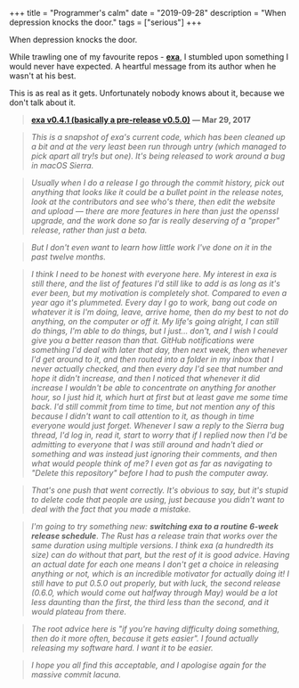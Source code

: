 +++
title = "Programmer's calm"
date = "2019-09-28"
description = "When depression knocks the door."
tags = ["serious"]
+++

When depression knocks the door.

While trawling one of my favourite repos -
[**exa**](https://github.com/ogham/exa), I stumbled upon something I
would never have expected. A heartful message from its author when he
wasn't at his best.

This is as real as it gets. Unfortunately nobody knows about it, because
we don't talk about it.

> [**exa v0.4.1 (basically a pre-release
> v0.5.0)**](https://github.com/ogham/exa/releases/tag/v0.4.1) **— Mar
> 29, 2017**

> *This is a snapshot of exa's current code, which has been cleaned up a
> bit and at the very least been run through untry (which managed to
> pick apart all try!s but one). It's being released to work around a
> bug in macOS Sierra.*

> *Usually when I do a release I go through the commit history, pick out
> anything that looks like it could be a bullet point in the release
> notes, look at the contributors and see who's there, then edit the
> website and upload — there are more features in here than just the
> openssl upgrade, and the work done so far is really deserving of a
> "proper" release, rather than just a beta.*

> *But I don't even want to learn how little work I've done on it in the
> past twelve months.*

> *I think I need to be honest with everyone here. My interest in exa is
> still there, and the list of features I'd still like to add is as long
> as it's ever been, but my motivation is completely shot. Compared to
> even a year ago it's plummeted. Every day I go to work, bang out code
> on whatever it is I'm doing, leave, arrive home, then do my best to
> not do anything, on the computer or off it. My life's going alright, I
> can still do things, I'm able to do things, but I just... don't, and I
> wish I could give you a better reason than that. GitHub notifications
> were something I'd deal with later that day, then next week, then
> whenever I'd get around to it, and then routed into a folder in my
> inbox that I never actually checked, and then every day I'd see that
> number and hope it didn't increase, and then I noticed that whenever
> it did increase I wouldn't be able to concentrate on anything for
> another hour, so I just hid it, which hurt at first but at least gave
> me some time back. I'd still commit from time to time, but not mention
> any of this because I didn't want to call attention to it, as though
> in time everyone would just forget. Whenever I saw a reply to the
> Sierra bug thread, I'd log in, read it, start to worry that if I
> replied now then I'd be admitting to everyone that I was still around
> and hadn't died or something and was instead just ignoring their
> comments, and then what would people think of me? I even got as far as
> navigating to "Delete this repository" before I had to push the
> computer away.*

> *That's one push that went correctly. It's obvious to say, but it's
> stupid to delete code that people are using, just because you didn't
> want to deal with the fact that you made a mistake.*

> *I'm going to try something new:* ***switching exa to a routine 6-week
> release schedule***. *The Rust has a release train that works over the
> same duration using multiple versions. I think exa (a hundredth its
> size) can do without that part, but the rest of it is good advice.
> Having an actual date for each one means I don't get a choice in
> releasing anything or not, which is an incredible motivator for
> actually doing it! I still have to put 0.5.0 out properly, but with
> luck, the second release (0.6.0, which would come out halfway through
> May) would be a lot less daunting than the first, the third less than
> the second, and it would plateau from there.*

> *The root advice here is "if you're having difficulty doing something,
> then do it more often, because it gets easier". I found actually
> releasing my software hard. I want it to be easier.*

> *I hope you all find this acceptable, and I apologise again for the
> massive commit lacuna.*
